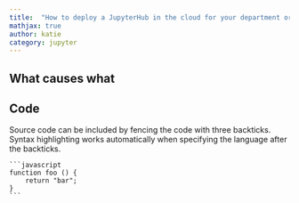 ```yaml
---
title:  "How to deploy a JupyterHub in the cloud for your department or lab"
mathjax: true
author: katie
category: jupyter
---
```


## What causes what



## Code

Source code can be included by fencing the code with three backticks. Syntax highlighting works automatically when specifying the language after the backticks.

````
```javascript
function foo () {
    return "bar";
}
```
````
